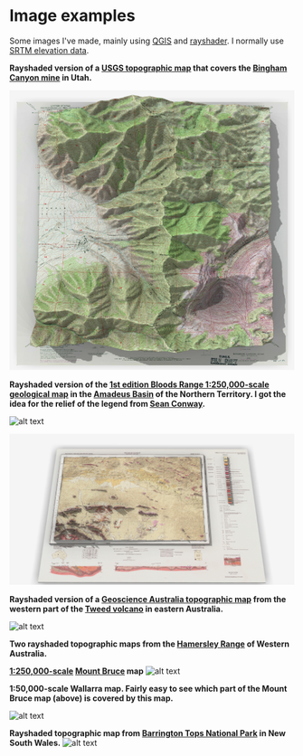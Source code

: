 # Image examples

Some images I've made, mainly using [QGIS](https://qgis.org/en/site/about/index.html) and [rayshader](https://www.rayshader.com/). I normally use [SRTM elevation data](https://dwtkns.com/srtm30m/).

**Rayshaded version of a [USGS topographic map](https://store.usgs.gov/filter-products?categories=%5B15%5D&page=1) that covers the [Bingham Canyon mine](https://en.wikipedia.org/wiki/Bingham_Canyon_Mine) in Utah.**

![alt text][BC_image]

[BC_image]: https://github.com/cverdel/image_examples/blob/main/figures/plot2.png?raw=true

**Rayshaded version of the [1st edition Bloods Range 1:250,000-scale geological map](https://geoscience.nt.gov.au/gemis/ntgsjspui/handle/1/81646) in the [Amadeus Basin](https://en.wikipedia.org/wiki/Amadeus_Basin) of the Northern Territory. I got the idea for the relief of the legend from [Sean Conway](https://muir-way.com/collections/vintage-relief#).**

![alt text][BR_image]

[BR_image]: https://github.com/cverdel/image_examples/blob/main/figures/Rplot07.jpg?raw=true

![alt text][BR_image2]

[BR_image2]: https://github.com/cverdel/image_examples/blob/main/figures/Rplot08.jpg?raw=true

**Rayshaded version of a [Geoscience Australia topographic map](https://www.ga.gov.au/scientific-topics/national-location-information/topographic-maps-data/topographic-maps) from the western part of the [Tweed volcano](https://en.wikipedia.org/wiki/Tweed_Volcano) in eastern Australia.**

![alt text][Tweed_image]

[Tweed_image]: https://github.com/cverdel/image_examples/blob/main/figures/Rplot05.jpg?raw=true

**Two rayshaded topographic maps from the [Hamersley Range](https://en.wikipedia.org/wiki/Hamersley_Range) of Western Australia.**

**[1:250,000-scale](https://geoscience-au.maps.arcgis.com/apps/opsdashboard/index.html#/7e8e72ea0cc042f588d1883d0e57d855) [Mount Bruce](https://en.wikipedia.org/wiki/Mount_Bruce_(Western_Australia)) map**
![alt text][WA_image2]

[WA_image2]: https://github.com/cverdel/image_examples/blob/main/figures/Rplot10.jpg?raw=true

**1:50,000-scale Wallarra map. Fairly easy to see which part of the Mount Bruce map (above) is covered by this map.**

![alt text][WA_image]

[WA_image]: https://github.com/cverdel/image_examples/blob/main/figures/WARplot05.jpg?raw=true

**Rayshaded topographic map from [Barrington Tops National Park](https://en.wikipedia.org/wiki/Barrington_Tops_National_Park) in New South Wales.**
![alt text][Barrington_image]

[Barrington_image]: https://github.com/cverdel/image_examples/blob/main/figures/NSW_Rplot.jpg?raw=true








